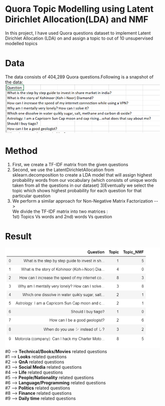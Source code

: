 # Quora Topic Modelling using Latent Dirichlet Allocation(LDA) and NMF

In this project, I have used Quora questions dataset to implement Latent Dirichlet Allocation (LDA) on and assign a topic to out of 10 
unsupervised modelled topics

# Data
The data consists of 404,289 Quora questions.Following is a snapshot of the data:
<br/>
![Image1](https://github.com/Aishwarya4823/Quora-Topic-Modelling-LDA-and-NMF/blob/master/Images/Questions_image.PNG)

# Method
1) First, we create a TF-IDF matrix from the given questions
2) Second, we use the LatentDirichletAllocation from sklearn.decomposition to create a LDA model that will assign highest probability words from our vocabulary (which consists of unique words taken from all the questions in our dataset) 
3)Eventually we select the topic which shows highest probability for each question for that particular question
4) We perform a similar approach for Non-Negative Matrix Factorization --><br/> We divide the TF-IDF matrix into two matrices : <br/>
1st) Topics Vs words and 2nd) words Vs question

# Result
![Image2](https://github.com/Aishwarya4823/Quora-Topic-Modelling-LDA-and-NMF/blob/master/Images/results_image.PNG)
<br/>
#0 --> **Technical/Books/Movies** related questions<br/>
#1 --> **Looks** related questions<br/>
#2 --> **QnA** related questions<br/>
#3 --> **Social Media** related questions<br/>
#4 --> **Life** related questions<br/>
#5 --> **People/Nationality** related questions<br/>
#6 --> **Language/Programming** related questions<br/>
#7 --> **Politics** related questions<br/>
#8 --> **Finance** related questions<br/>
#9 --> **Daily time** related questions<br/>
